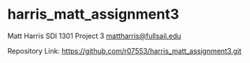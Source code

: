 harris_matt_assignment3
=======================
Matt Harris
SDI 1301 Project 3
mattharris@fullsail.edu

Repository Link:
https://github.com/r07553/harris_matt_assignment3.git
